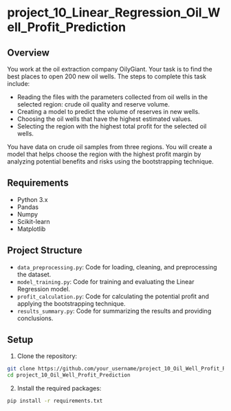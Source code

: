 # project_10_Linear_Regression_Oil_Well_Profit_Prediction

## Overview
You work at the oil extraction company OilyGiant. Your task is to find the best places to open 200 new oil wells. The steps to complete this task include:

- Reading the files with the parameters collected from oil wells in the selected region: crude oil quality and reserve volume.
- Creating a model to predict the volume of reserves in new wells.
- Choosing the oil wells that have the highest estimated values.
- Selecting the region with the highest total profit for the selected oil wells.

You have data on crude oil samples from three regions. You will create a model that helps choose the region with the highest profit margin by analyzing potential benefits and risks using the bootstrapping technique.

## Requirements
- Python 3.x
- Pandas
- Numpy
- Scikit-learn
- Matplotlib

## Project Structure
- `data_preprocessing.py`: Code for loading, cleaning, and preprocessing the dataset.
- `model_training.py`: Code for training and evaluating the Linear Regression model.
- `profit_calculation.py`: Code for calculating the potential profit and applying the bootstrapping technique.
- `results_summary.py`: Code for summarizing the results and providing conclusions.

## Setup
1. Clone the repository:
```sh
git clone https://github.com/your_username/project_10_Oil_Well_Profit_Prediction.git
cd project_10_Oil_Well_Profit_Prediction
```

2. Install the required packages:
```sh
pip install -r requirements.txt
```
